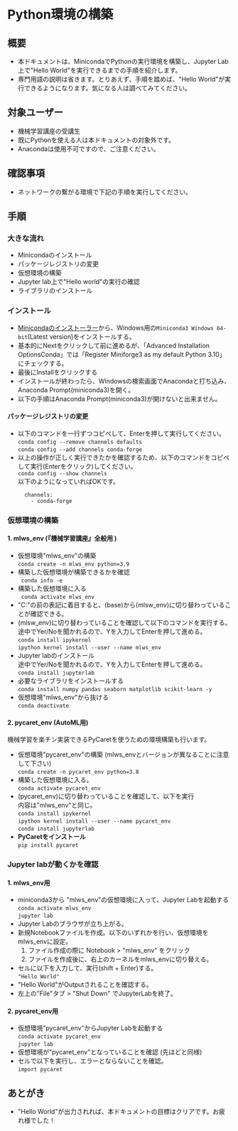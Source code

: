 # Python環境の構築

## 概要
- 本ドキュメントは、MinicondaでPythonの実行環境を構築し、Jupyter Lab上で"Hello World"を実行できるまでの手順を紹介します。
- 専門用語の説明は省きます。とりあえず、手順を踏めば、"Hello World"が実行できるようになります。気になる人は調べてみてください。

## 対象ユーザー
- 機械学習講座の受講生
- 既にPythonを使える人は本ドキュメントの対象外です。
- Anacondaは使用不可ですので、ご注意ください。

## 確認事項
- ネットワークの繋がる環境で下記の手順を実行してください。

## 手順
### 大きな流れ
  - Minicondaのインストール
  - パッケージレジストリの変更
  - 仮想環境の構築
  - Jupyter lab上で"Hello world"の実行の確認
  - ライブラリのインストール
### インストール
- [Minicondaのインストーラー](https://docs.conda.io/en/latest/miniconda.html#windows-installers)から、Windows用の`Miniconda3 Windows 64-bit`(Latest version)をインストールする。
- 基本的にNextをクリックして前に進めるが、「Advanced Installation OptionsConda」では「Register Miniforge3 as my default Python 3.10」にチェックする。
- 最後にInstallをクリックする
- インストールが終わったら、Windowsの検索画面でAnacondaと打ち込み、Anaconda Prompt(miniconda3)を開く。
- 以下の手順はAnaconda Prompt(miniconda3)が開けないと出来ません。
#### パッケージレジストリの変更
- 以下のコマンドを一行ずつコピぺして、Enterを押して実行してください。<br>
```conda config --remove channels defaults```<br>
```conda config --add channels conda-forge```<br>
- 以上の操作が正しく実行できたかを確認するため、以下のコマンドをコピペして実行(Enterをクリック)してください。<br>
```conda config --show channels```<br>
以下のようになっていればOKです。
  ```
    channels:
      - conda-forge
  ```
### 仮想環境の構築
#### 1. mlws_env (『機械学習講座』全般用 )
  - 仮想環境"mlws_env"の構築<br>
  ```conda create -n mlws_env python=3.9```
  - 構築した仮想環境が構築できるかを確認<br>
  ``` conda info -e```
  - 構築した仮想環境に入る<br>
  ``` conda activate mlws_env```
  - "C:"の前の表記に着目すると、(base)から(mlsw_env)に切り替わっていることが確認できる。
  - (mlsw_env)に切り替わっていることを確認して以下のコマンドを実行する。<br>途中でYer/Noを聞かれるので、Yを入力してEnterを押して進める。<br>
  ``` conda install ipykernel ```<br>
  ```ipython kernel install --user --name mlws_env  ```
  - Jupyter labのインストール<br>途中でYer/Noを聞かれるので、Yを入力してEnterを押して進める。<br>
  ```conda install jupyterlab```
  - 必要なライブラリをインストールする<br>
  ```conda install numpy pandas seaborn matplotlib scikit-learn -y```
  - 仮想環境"mlws_env"から抜ける<br>
  ```conda deactivate```<br>

#### 2. pycaret_env (AutoML用)
機械学習を楽チン実装できるPyCaretを使うための環境構築も行います。<br>
  - 仮想環境"pycaret_env"の構築 (mlws_envとバージョンが異なることに注意して下さい) <br>
    ```conda create -n pycaret_env python=3.8```
  - 構築した仮想環境に入る。<br>
    ```conda activate pycaret_env```
  - (pycaret_env)に切り替わっていることを確認して、以下を実行<br>
    内容は"mlws_env"と同じ。<br>
    ```conda install ipykernel ```<br>
    ```ipython kernel install --user --name pycaret_env  ```<br>
    ```conda install jupyterlab```<br>
  - **PyCaretをインストール**<br>
    ```pip install pycaret```<br>

### Jupyter labが動くかを確認
#### 1. mlws_env用
- miniconda3から "mlws_env"の仮想環境に入って、Jupyter Labを起動する<br>
```conda activate mlws_env ```<br>
```jupyter lab```
- Jupyter Labのブラウザが立ち上がる。
- 新規Notebookファイルを作成。以下のいずれかを行い、仮想環境をmlws_envに設定。
  1. ファイル作成の際に Notebook > "mlws_env" をクリック
  2. ファイルを作成後に、右上のカーネルをmlws_envに切り替える。
- セルに以下を入力して、実行(shift + Enter)する。<br>
  ```"Hello World"```
- "Hello World"がOutputされることを確認する。
- 左上の"File"タブ > "Shut Down" でJupyterLabを終了。

#### 2. pycaret_env用
- 仮想環境"pycaret_env"からJupyter Labを起動する<br>
```conda activate pycaret_env ```<br>
```jupyter lab```
- 仮想環境が"pycaret_env"となっていることを確認 (先ほどと同様)
- セルで以下を実行し、エラーとならないことを確認。<br>
```import pycaret```

## あとがき
- "Hello World"が出力されれば、本ドキュメントの目標はクリアです。お疲れ様でした！


